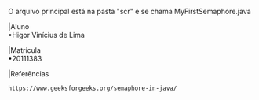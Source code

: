 O arquivo principal está na pasta "scr" e se chama MyFirstSemaphore.java

|Aluno <br /> 
	•Higor Vinícius de Lima <br />
	
|Matrícula <br />
	•20111383
	
|Referências 

	https://www.geeksforgeeks.org/semaphore-in-java/
